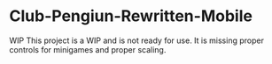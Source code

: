 # Club-Pengiun-Rewritten-Mobile
WIP
This project is a WIP and is not ready for use.
It is missing proper controls for minigames and proper scaling.

